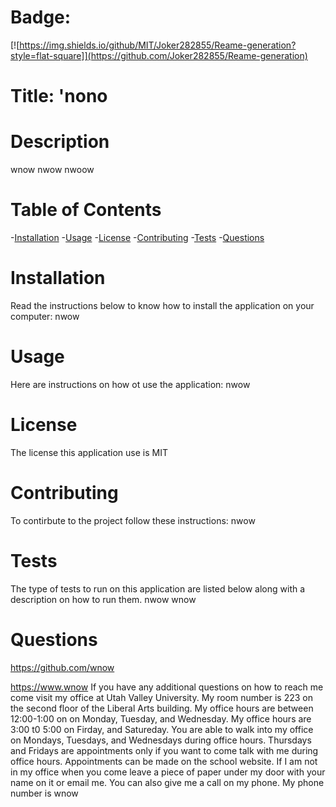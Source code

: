 
  # Badge:
  [![https://img.shields.io/github/MIT/Joker282855/Reame-generation?style=flat-square]](https://github.com/Joker282855/Reame-generation)

  # Title: 'nono
  
  # Description
  wnow
  nwow
  nwoow
  
  # Table of Contents
  -[Installation](#installation)
  -[Usage](#usage)
  -[License](#license)
  -[Contributing](#contributing)
  -[Tests](#tests)
  -[Questions](#questions)

  # Installation
  Read the instructions below to know how to install the application on your computer:
  nwow

  # Usage
  Here are instructions on how ot use the application: 
  nwow

  # License
  The license this application use is MIT


  # Contributing 
  To contirbute to the project follow these instructions:
  nwow

  # Tests
  The type of tests to run on this application are listed below along with a description on how to run them.
  nwow
  wnow

  # Questions
  https://github.com/wnow
  
  https://www.wnow
  If you have any additional questions on how to reach me come visit my office at Utah Valley University. My room number is 223 on the second floor of the Liberal Arts building.
  My office hours are between 12:00-1:00 on on Monday, Tuesday, and Wednesday. My office hours are 3:00 t0 5:00 on Firday, and Satureday. You are able to walk into my office on Mondays,
  Tuesdays, and Wednesdays during office hours. Thursdays and Fridays are appointments only if you want to come talk with me during office hours. Appointments can be made on the 
  school website. If I am not in my office when you come leave a piece of paper under my door with your name on it or email me.
  You can also give me a call on my phone. My phone number is wnow    

